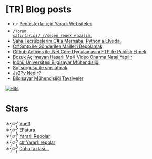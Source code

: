 
# [TR] Blog posts 

- :point_right: [Pentesterlar için Yararlı Websiteleri](https://www.ciftklik.net/2023/10/pentesterlar-icin-yararli-websiteleri.html)
- [<code>/*Yorum satırlarını*/ //seçen regex yazalım.</code>](https://www.ciftklik.net/2023/09/yorum-satirlarini-secen-regex-yazalim.html)
- [Saha Tecrübelerim C#'a Merhaba, Python'a Elveda.](https://www.ciftklik.net/2023/07/saha-tecrubelerim.html?m=1)
- [C# Smtp ile Gönderilen Mailleri Depolamak](https://www.ciftklik.net/2021/11/c-ile-smtp-ile-gonderilen-mailleri.html)
- [Github Actions ile .Net Core Uygulamasını FTP ile Publish Etmek](https://www.ciftklik.net/2021/06/github-actions-dotnet-core-ftp-.html)
- [Bozuk Açılmayan Hasarlı Mp4 Video Onarma Nasıl Yapılır](https://www.ciftklik.net/2020/09/bozuk-acilmayan-hasarli-mp4-video-onarma.html)
- [İnönü Üniversitesi Bilgisayar Mühendisliği](https://www.ciftklik.net/2020/08/inonu-universitesi-bilgisayar-muhendisligi.html)
- [Sql sorgusu ile sms atmak](https://www.ciftklik.net/2020/06/sql-sorgusu-ile-sms-atmak.html)
- [Js2Py Nedir?](https://www.ciftklik.net/2018/09/pythonda-javascript-calistirmak-js2py.html)
- [Bilgisayar Mühendisliği Tavsiyeler](https://www.ciftklik.net/2019/08/bilgisayar-muhendisligi-tavsiyeler.html)


[![Hits](https://hits.seeyoufarm.com/api/count/incr/badge.svg?url=https%3A%2F%2Fgithub.com%2Fmzuvin%2Fmzuvin)]()

# Stars

＊*•̩̩͙✩•̩̩͙*˚ <a href='https://bit.ly/mzuvinvue3'>Vue3</a></br>
＊*•̩̩͙✩•̩̩͙*˚ <a href='https://bit.ly/efaturagithub'>EFatura</a></br>
＊*•̩̩͙✩•̩̩͙*˚ <a href='https://bit.ly/mzuvin2'>Yararlı Repolar</a></br>
＊*•̩̩͙✩•̩̩͙*˚ <a href='https://bit.ly/mzuvin'>c# Yararlı repolar</a></br>
＊*•̩̩͙✩•̩̩͙*˚ <a href='https://github.com/mzuvin?tab=stars'>Daha fazlası...</a>
</br>
